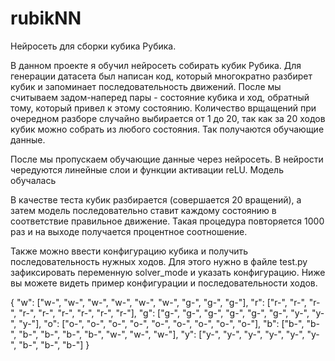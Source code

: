 # rubikNN
Нейросеть для сборки кубика Рубика.

В данном проекте я обучил нейросеть собирать кубик Рубика. Для генерации датасета был написан код, который многократно разбирет кубик и запоминает последовательность движений.
После мы считываем задом-наперед пары - состояние кубика и ход, обратный тому, который привел к этому состоянию. Количество врщащений при очередном разборе случайно выбирается от 1 до 20, так как за 20 ходов кубик можно собрать из любого состояния. Так получаются обучающие данные.

После мы пропускаем обучающие данные через нейросеть. В нейрости чередуются линейные слои и функции активации reLU. Модель обучалась 

В качестве теста кубик разбирается (совершается 20 вращений), а затем модель последовательно ставит каждому состоянию в соответствие правильное движение. Такая процедура повторяется 1000 раз и на выходе получается процентное соотношение. 

Также можно ввести конфигурацию кубика и получить последовательность нужных ходов. Для этого нужно в файле test.py зафиксировать переменную solver_mode и указать конфигурацию.
Ниже вы можете видеть пример конфигурации и последовательности ходов.

{
"w": ["w-", "w-", "w-", "w-", "w-", "w-", "g-", "g-", "g-"],
"r": ["r-", "r-", "r-", "r-", "r-", "r-", "r-", "r-", "r-"],
"g": ["g-", "g-", "g-", "g-", "g-", "g-", "y-", "y-", "y-"],
"o": ["o-", "o-", "o-", "o-", "o-", "o-", "o-", "o-", "o-"],
"b": ["b-", "b-", "b-", "b-", "b-", "b-", "w-", "w-", "w-"],
"y": ["y-", "y-", "y-", "y-", "y-", "y-", "b-", "b-", "b-"]
}






